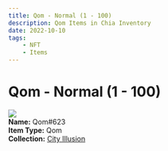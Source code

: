 ```yaml
---
title: Qom - Normal (1 - 100)
description: Qom Items in Chia Inventory
date: 2022-10-10
tags:
    - NFT
    - Items
---
```


# Qom - Normal (1 - 100)
<div class="item_thumbnail">
<img loading="lazy" src="https://xb7txc5obimm4rlhxbrdwgkabif7aqndsom2yum6ofyizufjgjjq.arweave.net/uH87i64KGM5FZ7hiOxlACgvwQaOTmaxRnnFwjNCpMlM"><br/>
<div><strong>Name:</strong> Qom#623</div>
<div><strong>Item Type:</strong> Qom</div>
<div><strong>Collection:</strong> <a href="https://www.spacescan.io/xch/nft/collection/col1lend2dcn558km4wcwta4xnkfv3xpcmlp9kyt0m909emvfxechlyqdl5ndg">City Illusion</a></div>
</div>

